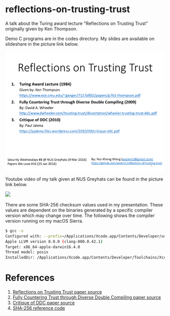 # reflections-on-trusting-trust
A talk about the Turing award lecture "Reflections on Trusting Trust" originally given by Ken Thompson.

Demo C programs are in the codes directory. My slides are available on slideshare in the picture link below.

[![My slides on slideshare](images/first-slide.png)](http://www.slideshare.net/yeokm1/reflections-on-trusting-trust-57427452)

Youtube video of my talk given at NUS Greyhats can be found in the picture link below.

[![](http://img.youtube.com/vi/nQLUtCpt8-4/0.jpg)](https://www.youtube.com/watch?v=nQLUtCpt8-4)


There are some SHA-256 checksum values used in my presentation. These values are dependent on the binaries generated by a specific compiler version which may change over time. The following shows the compiler version running on my macOS Sierra.

```bash
$ gcc -v
Configured with: --prefix=/Applications/Xcode.app/Contents/Developer/usr --with-gxx-include-dir=/Applications/Xcode.app/Contents/Developer/Platforms/MacOSX.platform/Developer/SDKs/MacOSX10.12.sdk/usr/include/c++/4.2.1
Apple LLVM version 8.0.0 (clang-800.0.42.1)
Target: x86_64-apple-darwin16.4.0
Thread model: posix
InstalledDir: /Applications/Xcode.app/Contents/Developer/Toolchains/XcodeDefault.xctoolchain/usr/bin
```

References
====
1. [Reflections on Trusting Trust paper source](https://www.ece.cmu.edu/~ganger/712.fall02/papers/p761-thompson.pdf)
2. [Fully Countering Trust through Diverse Double Compiling paper source](http://www.dwheeler.com/trusting-trust/dissertation/wheeler-trusting-trust-ddc.pdf)
3. [Critique of DDC paper source](https://pjakma.files.wordpress.com/2010/09/critique-ddc.pdf)
4. [SHA-256 reference code](https://github.com/B-Con/crypto-algorithms)
